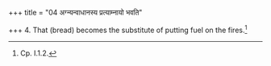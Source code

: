 +++
title = "04 अग्न्यन्वाधानस्य प्रत्याम्नायो भवति"

+++
4. That (bread) becomes the substitute of putting fuel on the fires.[^1]  

[^1]: Cp. I.1.2. 
